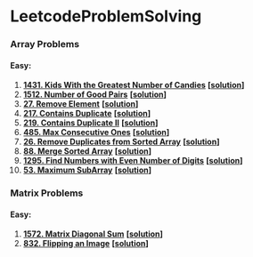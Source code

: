 # LeetcodeProblemSolving

### Array Problems
#### Easy:
1) **[1431. Kids With the Greatest Number of Candies](https://leetcode.com/problems/kids-with-the-greatest-number-of-candies/)** **[[solution](src/main/java/DataStructure/Array/KidsWithCandies.java)]**
2) **[1512. Number of Good Pairs](https://leetcode.com/problems/number-of-good-pairs/)** **[[solution](src/main/java/DataStructure/Array/NumberOfIdenticalPairs.java)]**
3) **[27. Remove Element](https://leetcode.com/problems/remove-element/)** **[[solution](src/main/java/DataStructure/Array/RemoveElement.java)]**
4) **[217. Contains Duplicate](https://leetcode.com/problems/contains-duplicate/)** **[[solution](src/main/java/DataStructure/Array/ContainsDuplicateNumber.java)]**
5) **[219. Contains Duplicate II](https://leetcode.com/problems/contains-duplicate-ii/)** **[[solution](src/main/java/DataStructure/Array/ContainsNearbyDuplicate.java)]**
6) **[485. Max Consecutive Ones](https://leetcode.com/problems/max-consecutive-ones/)** **[[solution](src/main/java/DataStructure/Array/MaxConsecutiveOnes.java)]**
7) **[26. Remove Duplicates from Sorted Array](https://leetcode.com/problems/remove-duplicates-from-sorted-array/)** **[[solution](src/main/java/DataStructure/Array/RemoveDuplicates.java)]**
8) **[88. Merge Sorted Array](https://leetcode.com/problems/merge-sorted-array/)** **[[solution](src/main/java/DataStructure/Array/MergeSortedArray.java)]**
9) **[1295. Find Numbers with Even Number of Digits](https://leetcode.com/problems/find-numbers-with-even-number-of-digits/)** **[[solution](src/main/java/DataStructure/Array/FindEvenNumberDigits.java)]**
10) **[53. Maximum SubArray](https://leetcode.com/problems/maximum-subarray/)** **[[solution](src/main/java/DataStructure/Array/MaximumSumSubArray.java)]**

### Matrix Problems
#### Easy:
1) **[1572. Matrix Diagonal Sum](https://leetcode.com/problems/matrix-diagonal-sum/)** **[[solution](src/main/java/DataStructure/Matrix/MatrixDiagonalSum.java)]**
2) **[832. Flipping an Image](https://leetcode.com/problems/flipping-an-image/)** **[[solution](src/main/java/DataStructure/Matrix/FlippingImageMatrix.java)]**